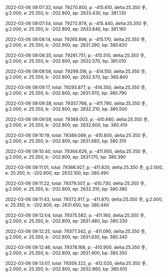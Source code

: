 2022-03-06 09:07:33, total: 79270.850, p: -415.610, delta:25.350 手, g:2.000, e: 25.350, b: -202.800, ep: 2633.430, bp: 381.130

2022-03-06 09:07:54, total: 79272.878, p: -415.440, delta:25.350 手, g:2.000, e: 25.350, b: -202.800, ep: 2633.840, bp: 381.160

2022-03-06 09:08:14, total: 79265.896, p: -415.170, delta:25.350 手, g:2.000, e: 25.350, b: -202.800, ep: 2631.390, bp: 380.820

2022-03-06 09:08:35, total: 79281.751, p: -415.510, delta:25.350 手, g:2.000, e: 25.350, b: -202.800, ep: 2632.570, bp: 381.010

2022-03-06 09:08:56, total: 79299.316, p: -414.150, delta:25.350 手, g:2.000, e: 25.350, b: -202.800, ep: 2632.570, bp: 380.840

2022-03-06 09:09:17, total: 79293.877, p: -414.350, delta:25.350 手, g:2.000, e: 25.350, b: -202.800, ep: 2631.970, bp: 380.790

2022-03-06 09:09:38, total: 79357.768, p: -411.790, delta:25.350 手, g:2.000, e: 25.350, b: -202.800, ep: 2632.210, bp: 380.500

2022-03-06 09:09:59, total: 79389.003, p: -410.680, delta:25.350 手, g:2.000, e: 25.350, b: -202.800, ep: 2632.600, bp: 380.410

2022-03-06 09:10:19, total: 79389.089, p: -410.800, delta:25.350 手, g:2.000, e: 25.350, b: -202.800, ep: 2631.680, bp: 380.310

2022-03-06 09:10:40, total: 79364.626, p: -411.950, delta:25.350 手, g:2.000, e: 25.350, b: -202.800, ep: 2631.170, bp: 380.390

2022-03-06 09:11:01, total: 79366.927, p: -411.820, delta:25.350 手, g:2.000, e: 25.350, b: -202.800, ep: 2632.100, bp: 380.490

2022-03-06 09:11:22, total: 79379.507, p: -410.730, delta:25.350 手, g:2.000, e: 25.350, b: -202.800, ep: 2632.310, bp: 380.380

2022-03-06 09:11:43, total: 79372.917, p: -411.870, delta:25.350 手, g:2.000, e: 25.350, b: -202.800, ep: 2631.650, bp: 380.440

2022-03-06 09:12:04, total: 79375.582, p: -411.160, delta:25.350 手, g:2.000, e: 25.350, b: -202.800, ep: 2631.480, bp: 380.330

2022-03-06 09:12:25, total: 79377.342, p: -411.090, delta:25.350 手, g:2.000, e: 25.350, b: -202.800, ep: 2631.630, bp: 380.340

2022-03-06 09:12:46, total: 79378.168, p: -410.900, delta:25.350 手, g:2.000, e: 25.350, b: -202.800, ep: 2631.900, bp: 380.350

2022-03-06 09:13:07, total: 79359.322, p: -412.020, delta:25.350 手, g:2.000, e: 25.350, b: -202.800, ep: 2632.860, bp: 380.610
